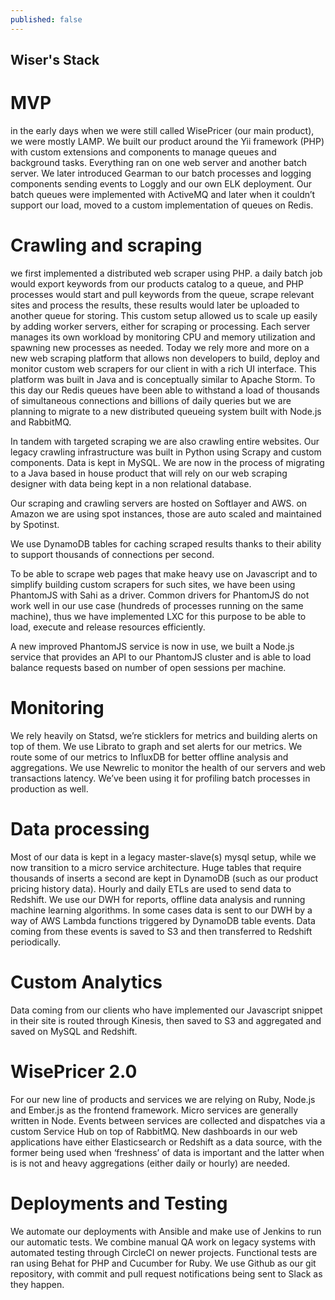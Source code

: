 ```yaml
---
published: false
---
```


## Wiser's Stack

# MVP
in the early days when we were still called WisePricer (our main product), we were mostly LAMP. We built our product around the Yii framework (PHP) with custom extensions and components to manage queues and background tasks. Everything ran on one web server and another batch server. We later introduced Gearman to our batch processes and logging components sending events to Loggly and our own ELK deployment.
Our batch queues were implemented with ActiveMQ and later when it couldn’t support our load, moved to a custom implementation of queues on Redis.

# Crawling and scraping
we first implemented a distributed web scraper using PHP. a daily batch job would export keywords from our products catalog to a queue, and PHP processes would start and pull keywords from the queue, scrape relevant sites and process the results, these results would later be uploaded to another queue for storing.
This custom setup allowed us to scale up easily by adding worker servers, either for scraping or processing. Each server manages its own workload by monitoring CPU and memory utilization and spawning new processes as needed.
Today we rely more and more on a new web scraping platform that allows non developers to build, deploy and monitor custom web scrapers for our client in with a rich UI interface. This platform was built in Java and is conceptually similar to Apache Storm.
To this day our Redis queues have been able to withstand a load of thousands of simultaneous connections and billions of daily queries but we are planning to migrate to a new distributed queueing system built with Node.js and RabbitMQ.

In tandem with targeted scraping we are also crawling entire websites. Our legacy crawling infrastructure was built in Python using Scrapy and custom components. Data is kept in MySQL. We are now in the process of migrating to a Java based in house product that will rely on our web scraping designer with data being kept in a non relational database.

Our scraping and crawling servers are hosted on Softlayer and AWS. on Amazon we are using spot instances, those are auto scaled and maintained by Spotinst.

We use DynamoDB tables for caching scraped results thanks to their ability to support thousands of connections per second.

To be able to scrape web pages that make heavy use on Javascript and to simplify building custom scrapers for such sites, we have been using PhantomJS with Sahi as a driver.
Common drivers for PhantomJS do not work well in our use case (hundreds of processes running on the same machine), thus we have implemented LXC for this purpose to be able to load, execute and release resources efficiently.

A new improved PhantomJS service is now in use, we built a Node.js service that provides an API to our PhantomJS cluster and is able to load balance requests based on number of open sessions per machine.


# Monitoring
We rely heavily on Statsd, we’re sticklers for metrics and building alerts on top of them. We use Librato to graph and set alerts for our metrics. We route some of our metrics to InfluxDB for better offline analysis and aggregations.
We use Newrelic to monitor the health of our servers and web transactions latency. We’ve been using it for profiling batch processes in production as well. 

# Data processing
Most of our data is kept in a legacy master-slave(s) mysql setup, while we now transition to a micro service architecture. Huge tables that require thousands of inserts a second are kept in DynamoDB (such as our product pricing history data). 
Hourly and daily ETLs are used to send data to Redshift. We use our DWH for reports, offline data analysis and running machine learning algorithms. In some cases data is sent to our DWH by a way of AWS Lambda functions triggered by DynamoDB table events. Data coming from these events is saved to S3 and then transferred to Redshift periodically.

# Custom Analytics
Data coming from our clients who have implemented our Javascript snippet in their site is routed through Kinesis, then saved to S3 and aggregated and saved on MySQL and Redshift.

# WisePricer 2.0
For our new line of products and services we are relying on Ruby, Node.js and Ember.js as the frontend framework. Micro services are generally written in Node. Events between services are collected and dispatches via a custom Service Hub on top of RabbitMQ.
New dashboards in our web applications have either Elasticsearch or Redshift as a data source, with the former being used when ‘freshness’ of data is important and the latter when is is not and heavy aggregations (either daily or hourly) are needed.

# Deployments and Testing
We automate our deployments with Ansible and make use of Jenkins to run our automatic tests. We combine manual QA work on legacy systems with automated testing through CircleCI on newer projects. Functional tests are ran using Behat for PHP and Cucumber for Ruby.
We use Github as our git repository, with commit and pull request notifications being sent to Slack as they happen.

